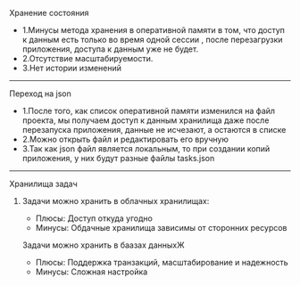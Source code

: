 Хранение состояния
+ 1.Минусы метода хранения в оперативной памяти в том, что доступ к данным есть только во время одной сессии , 
после перезагрузки приложения, доступа к данным уже не будет.
+ 2.Отсутствие масштабируемости.
+ 3.Нет истории изменений
-------------------------------------------------------------------------------------------------------------
Переход на json
+ 1.После того, как список оперативной памяти изменился на файл проекта, мы получаем доступ к данным хранилища даже после перезапуска приложения, данные не исчезают, а остаются в списке
+ 2.Можно открыть файл и редактировать его вручную
+ 3.Так как json файл является локальным, то при создании копий приложения, у них будут разные файлы tasks.json
-------------------------------------------------------------------------------------------------------------
Хранилища задач
1. Задачи можно хранить в облачных хранилищах:
   + Плюсы: Доступ откуда угодно
   + Минусы: Обдачные хранилища зависимы от сторонних ресурсов
  
   Задачи можно хранить в баазах данныхЖ
   + Плюсы: Поддержка транзакций, масштабирование и надежность
   + Минусы: Сложная настройка
